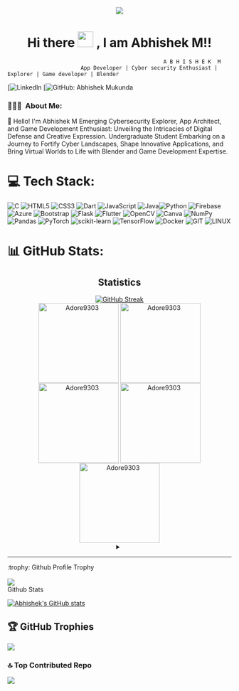 <p align="center">
  <img src="https://media.licdn.com/dms/image/D5616AQHdiwASM5Hz3Q/profile-displaybackgroundimage-shrink_350_1400/0/1693666740739?e=1711584000&v=beta&t=R4VaU24x1DNnPOnNlSUv_K4T9_C_yhXXXvVROBxGbjE" />
</p>

<h1 align="center"> Hi there <img src="https://media.giphy.com/media/hvRJCLFzcasrR4ia7z/giphy.gif" width="35px" height="35px"> , I am Abhishek M!!</h1>

                                                     A B H I S H E K  M
                           App Developer | Cyber security Enthusiast | Explorer | Game developer | Blender

[![LinkedIn](https://www.linkedin.com/in/abhishek-mukunda-6b0393208/)
[![GitHub: Abhishek Mukunda](https://github.com/Adore9303)

<h3> 👨🏻‍💻 &nbsp;About Me: </h3>

👋 Hello! I'm Abhishek M 
Emerging Cybersecurity Explorer, App Architect, and Game Development Enthusiast: Unveiling the Intricacies of Digital Defense and Creative Expression. Undergraduate Student Embarking on a Journey to Fortify Cyber Landscapes, Shape Innovative Applications, and Bring Virtual Worlds to Life with Blender and Game Development Expertise.



# 💻 Tech Stack:
![C](https://img.shields.io/badge/c-%2300599C.svg?style=for-the-badge&logo=c&logoColor=white) ![HTML5](https://img.shields.io/badge/html5-%23E34F26.svg?style=for-the-badge&logo=html5&logoColor=white) ![CSS3](https://img.shields.io/badge/css3-%231572B6.svg?style=for-the-badge&logo=css3&logoColor=white) ![Dart](https://img.shields.io/badge/dart-%230175C2.svg?style=for-the-badge&logo=dart&logoColor=white) ![JavaScript](https://img.shields.io/badge/javascript-%23323330.svg?style=for-the-badge&logo=javascript&logoColor=%23F7DF1E) ![Java](https://img.shields.io/badge/java-%23ED8B00.svg?style=for-the-badge&logo=openjdk&logoColor=white)![Python](https://img.shields.io/badge/python-3670A0?style=for-the-badge&logo=python&logoColor=ffdd54) ![Firebase](https://img.shields.io/badge/firebase-%23039BE5.svg?style=for-the-badge&logo=firebase) ![Azure](https://img.shields.io/badge/azure-%230072C6.svg?style=for-the-badge&logo=microsoftazure&logoColor=white) ![Bootstrap](https://img.shields.io/badge/bootstrap-%238511FA.svg?style=for-the-badge&logo=bootstrap&logoColor=white) ![Flask](https://img.shields.io/badge/flask-%23000.svg?style=for-the-badge&logo=flask&logoColor=white) ![Flutter](https://img.shields.io/badge/Flutter-%2302569B.svg?style=for-the-badge&logo=Flutter&logoColor=white) ![OpenCV](https://img.shields.io/badge/opencv-%23white.svg?style=for-the-badge&logo=opencv&logoColor=white) ![Canva](https://img.shields.io/badge/Canva-%2300C4CC.svg?style=for-the-badge&logo=Canva&logoColor=white) ![NumPy](https://img.shields.io/badge/numpy-%23013243.svg?style=for-the-badge&logo=numpy&logoColor=white)  ![Pandas](https://img.shields.io/badge/pandas-%23150458.svg?style=for-the-badge&logo=pandas&logoColor=white) ![PyTorch](https://img.shields.io/badge/PyTorch-%23EE4C2C.svg?style=for-the-badge&logo=PyTorch&logoColor=white) ![scikit-learn](https://img.shields.io/badge/scikit--learn-%23F7931E.svg?style=for-the-badge&logo=scikit-learn&logoColor=white) ![TensorFlow](https://img.shields.io/badge/TensorFlow-%23FF6F00.svg?style=for-the-badge&logo=TensorFlow&logoColor=white) ![Docker](https://img.shields.io/badge/docker-%230db7ed.svg?style=for-the-badge&logo=docker&logoColor=white) ![GIT](https://img.shields.io/badge/Git-fc6d26?style=for-the-badge&logo=git&logoColor=white) ![LINUX](https://img.shields.io/badge/Linux-FCC624?style=for-the-badge&logo=linux&logoColor=black) 
# 📊 GitHub Stats:
<h2 align="center">Statistics</h2>
<div align="center">
<a href="https://github.com/Adore9303">
   <a href="https://git.io/streak-stats"><img src="https://streak-stats.demolab.com?user=Adore9303&theme=highcontrast" alt="GitHub Streak" /></a>
<br/>
<!--   <img width="40%" align="center"  src="https://github-readme-stats.vercel.app/api/top-langs?username=Adore9303&color=0e75b6&style=flat&theme=nightowl&hide_border=true" alt="Adore9303" /> -->
<img align="center" src="http://github-profile-summary-cards.vercel.app/api/cards/stats?username=Adore9303&theme=2077" height="180em" alt="Adore9303" />
<img align="center" src="http://github-profile-summary-cards.vercel.app/api/cards/most-commit-language?username=Adore9303&theme=2077" height="180em" alt="Adore9303" />
<img align="center" src="http://github-profile-summary-cards.vercel.app/api/cards/repos-per-language?username=Adore9303&theme=2077" height="180em" alt="Adore9303" />
<img align="center" src="http://github-profile-summary-cards.vercel.app/api/cards/productive-time?username=Adore9303&theme=2077" height="180em" alt="Adore9303" />
<img align="center" src="http://github-profile-summary-cards.vercel.app/api/cards/profile-details?username=Adore9303&theme=2077" height="180em" alt="Adore9303" />
</div>

<details> <summary align="center"> </samp></summary><b>Note:</b> Most Used languages is only a metric of the languages my public code consists of and doesn't reflect experience or skill level.</details>

---

<summary>:trophy: Github Profile Trophy</summary>
  <br/>
  <img src="https://github-profile-trophy.vercel.app/?username=Adore9303&theme=monokai&row=1&no-frame=true&no-bg=true/">

<summary>Github Stats</summary>

[![Abhishek's GitHub stats](https://stats.quine.sh/Adore9303/github)](https://stats.quine.sh/Adore9303/github)


## 🏆 GitHub Trophies
![](https://github-profile-trophy.vercel.app/?username=Adore9303&theme=dracula&no-frame=false&no-bg=true&margin-w=4)

### 🔝 Top Contributed Repo
![](https://github-contributor-stats.vercel.app/api?username=Adore9303&limit=5&theme=dark&combine_all_yearly_contributions=true)
